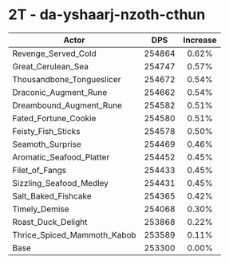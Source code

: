 # 2T - da-yshaarj-nzoth-cthun
| Actor | DPS | Increase |
|---|:---:|:---:|
|Revenge_Served_Cold|254864|0.62%|
|Great_Cerulean_Sea|254747|0.57%|
|Thousandbone_Tongueslicer|254672|0.54%|
|Draconic_Augment_Rune|254662|0.54%|
|Dreambound_Augment_Rune|254582|0.51%|
|Fated_Fortune_Cookie|254580|0.51%|
|Feisty_Fish_Sticks|254578|0.50%|
|Seamoth_Surprise|254469|0.46%|
|Aromatic_Seafood_Platter|254452|0.45%|
|Filet_of_Fangs|254433|0.45%|
|Sizzling_Seafood_Medley|254431|0.45%|
|Salt_Baked_Fishcake|254365|0.42%|
|Timely_Demise|254068|0.30%|
|Roast_Duck_Delight|253868|0.22%|
|Thrice_Spiced_Mammoth_Kabob|253589|0.11%|
|Base|253300|0.00%|
